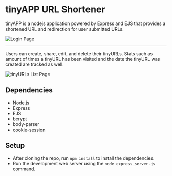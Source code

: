 # tinyAPP URL Shortener

tinyAPP is a nodejs application powered by Express and EJS that provides a shortened URL and redirection for user submitted URLs.

![Login Page](https://imgur.com/a/vZXFHv5)

-------

Users can create, share, edit, and delete their tinyURLs. Stats such as amount of times a tinyURL has been visited and the date the tinyURL was created are tracked as well.

![tinyURLs List Page](https://imgur.com/a/atuZPRL)

## Dependencies

- Node.js
- Express
- EJS
- bcrypt
- body-parser
- cookie-session

## Setup

- After cloning the repo, run `npm install` to install the dependencies. 
- Run the development web server using the `node express_server.js` command.